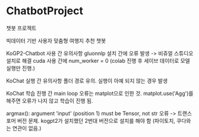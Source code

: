 # ChatbotProject
챗봇 프로젝트

빅데이터 기반 사용자 맞춤형 여행지 추천 챗봇 


KoGP2-Chatbot 사용 간 유의사항
gluonnlp 설치 간에 오류 발생 -> 비쥬얼 스튜디오 설치로 해결
cuda 사용 간에 num_worker = 0 (colab 진행 후 세이브 데이터로 모델 실행만 진행.)

KoChat 실행 간 유의사항
폴더 경로 유의. 실행이 아예 되지 않는 경우 발생


KoChat 학습 진행 간 main loop 오류는 matplot으로 인한 것.
matplot.use('Agg')를 해주면 오류가 나지 않고 학습이 진행 됨.



argmax(): argument 'input' (position 1) must be Tensor, not str 오류
-> 트랜스포머 버전 문제. kogpt2가 설치했던 2번대 버전으로 설치를 해야 함 (파이토치, 쿠다와는 연관이 없음.)
